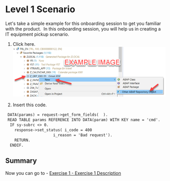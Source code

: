# Level 1 Scenario

Let's take a simple example for this onboarding session to get you familiar with the product. &nbsp;In this onboarding session, you will help us in creating a IT equipment pickup scenario.

1.	Click here.
<br>![](/exercises/ex0/images/00_00_0010.png)

2.	Insert this code.
``` abap
 DATA(params) = request->get_form_fields(  ).
 READ TABLE params REFERENCE INTO DATA(param) WITH KEY name = 'cmd'.
  IF sy-subrc <> 0.
    response->set_status( i_code = 400
                     i_reason = 'Bad request').
    RETURN.
  ENDIF.
```

## Summary

Now you can go to - [Exercise 1 - Exercise 1 Description](../ex1/README.md)
